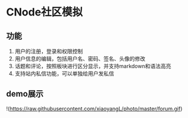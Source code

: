 CNode社区模拟
======
功能
-----
1. 用户的注册，登录和权限控制
2. 用户信息的编辑，包括用户名、密码、签名、头像的修改
3. 话题和评论，按照板块进行区分显示，并支持markdown和语法高亮
4. 支持站内私信功能，可以单独给用户发私信

demo展示
-----
!(https://raw.githubusercontent.com/xiaoyangL/photo/master/forum.gif)
